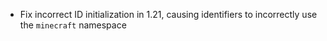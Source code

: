 - Fix incorrect ID initialization in 1.21, causing identifiers to incorrectly use the `minecraft` namespace

